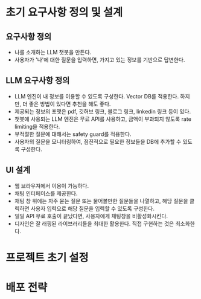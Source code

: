 
# 초기 요구사항 정의 및 설계
## 요구사항 정의
- 나를 소개하는 LLM 챗봇을 만든다.
- 사용자가 '나'에 대한 질문을 입력하면, 가지고 있는 정보를 기반으로 답변한다.
## LLM 요구사항 정의 
- LLM 엔진이 내 정보를 이용할 수 있도록 구성한다. Vector DB를 적용한다. 하지만, 더 좋은 방법이 있다면 추천을 해도 좋다.
- 제공되는 정보의 포맷은 pdf, 깃허브 링크, 블로그 링크, linkedin 링크 등이 있다.
- 챗봇에 사용되는 LLM 엔진은 무료 API를 사용하고, 금액이 부과되지 않도록 rate limiting을 적용한다.
- 부적절한 질문에 대해서는 safety guard를 적용한다. 
- 사용자의 질문을 모니터링하여, 점진적으로 필요한 정보들을 DB에 추가할 수 있도록 구성한다.
## UI 설계
- 웹 브라우져에서 이용이 가능하다.
- 채팅 인터페이스를 제공한다.
- 채팅 창 위에는 자주 묻는 질문 또는 물어볼만한 질문들을 나열하고, 해당 질문을 클릭하면 사용자 입력으로 해당 질문을 입력할 수 있도록 구성한다.
- 일일 API 무료 호출이 끝났다면, 사용자에게 채팅창을 비활성화시킨다.
- 디자인은 잘 래핑된 라이브러리들을 최대한 활용한다. 직접 구현하는 것은 최소화한다.
# 프로젝트 초기 설정

# 배포 전략